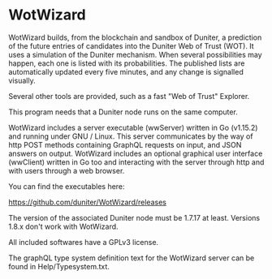 # WotWizard

WotWizard builds, from the blockchain and sandbox of Duniter, a prediction of the future entries of candidates into the Duniter Web of Trust (WOT). It uses a simulation of the Duniter mechanism. When several possibilities may happen, each one is listed with its probabilities. The published lists are automatically updated every five minutes, and any change is signalled visually.

Several other tools are provided, such as a fast "Web of Trust" Explorer.

This program needs that a Duniter node runs on the same computer.

WotWizard includes a server executable (wwServer) written in Go (v1.15.2) and running under GNU / Linux. This server communicates by the way of http POST methods containing GraphQL requests on input, and JSON answers on output. WotWizard includes an optional graphical user interface (wwClient) written in Go too and interacting with the server through http and with users through a web browser.

You can find the executables here:

  https://github.com/duniter/WotWizard/releases

The version of the associated Duniter node must be 1.7.17 at least. Versions 1.8.x don't work with WotWizard.

All included softwares have a GPLv3 license.

The graphQL type system definition text for the WotWizard server can be found in Help/Typesystem.txt.

